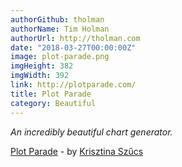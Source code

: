```yaml
---
authorGithub: tholman
authorName: Tim Holman
authorUrl: http://tholman.com
date: "2018-03-27T00:00:00Z"
image: plot-parade.png
imgHeight: 382
imgWidth: 392
link: http://plotparade.com/
title: Plot Parade
category: Beautiful
---
```


_An incredibly beautiful chart generator._

[Plot Parade](http://plotparade.com/) - by [Krisztina Szűcs](http://krisztinaszucs.com/)
